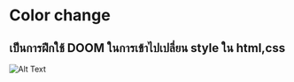 # Color change
## เป็นการฝึกใช้ DOOM ในการเข้าไปเปลี่ยน style ใน html,css


![Alt Text](https://im2.ezgif.com/tmp/ezgif-2-482a690ba648.gif)
